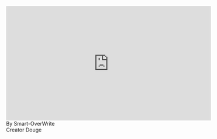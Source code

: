 <iframe width="560" height="315" src="https://www.youtube.com/embed/kiwnr89T8K8" title="YouTube video player" frameborder="0" allow="accelerometer; autoplay; clipboard-write; encrypted-media; gyroscope; picture-in-picture" allowfullscreen></iframe>
By Smart-OverWrite<br>
Creator Douge<br>
